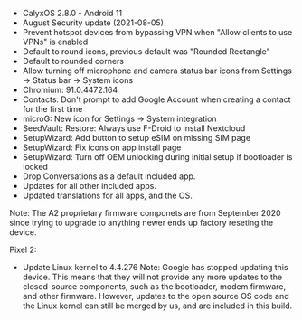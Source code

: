 * CalyxOS 2.8.0 - Android 11
* August Security update (2021-08-05)
* Prevent hotspot devices from bypassing VPN when "Allow clients to use VPNs" is enabled
* Default to round icons, previous default was "Rounded Rectangle"
* Default to rounded corners
* Allow turning off microphone and camera status bar icons from Settings -> Status bar -> System icons
* Chromium: 91.0.4472.164
* Contacts: Don't prompt to add Google Account when creating a contact for the first time
* microG: New icon for Settings -> System integration
* SeedVault: Restore: Always use F-Droid to install Nextcloud
* SetupWizard: Add button to setup eSIM on missing SIM page
* SetupWizard: Fix icons on app install page
* SetupWizard: Turn off OEM unlocking during initial setup if bootloader is locked
* Drop Conversations as a default included app.
* Updates for all other included apps.
* Updated translations for all apps, and the OS.

Note:
The A2 proprietary firmware componets are from September 2020 since trying to upgrade to anything newer ends up factory reseting the device.

Pixel 2:
* Update Linux kernel to 4.4.276
Note:
Google has stopped updating this device. This means that
they will not provide any more updates to the closed-source components,
such as the bootloader, modem firmware, and other firmware.
However, updates to the open source OS code and the Linux kernel
can still be merged by us, and are included in this build.
